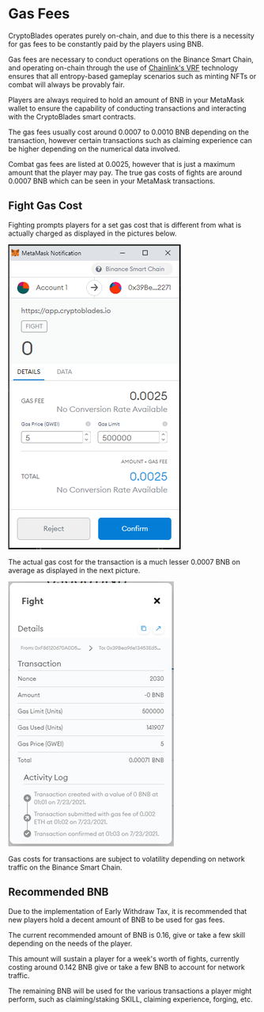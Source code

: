 # Gas Fees

CryptoBlades operates purely on-chain, and due to this there is a necessity for gas fees to be constantly paid by the players using BNB.

Gas fees are necessary to conduct operations on the Binance Smart Chain, and operating on-chain through the use of [Chainlink's VRF](https://docs.chain.link/docs/chainlink-vrf/) technology ensures that all entropy-based gameplay scenarios such as minting NFTs or combat will always be provably fair.

Players are always required to hold an amount of BNB in your MetaMask wallet to ensure the capability of conducting transactions and interacting with the CryptoBlades smart contracts.

The gas fees usually cost around 0.0007 to 0.0010 BNB depending on the transaction, however certain transactions such as claiming experience can be higher depending on the numerical data involved.

Combat gas fees are listed at 0.0025, however that is just a maximum amount that the player may pay. The true gas costs of fights are around 0.0007 BNB which can be seen in your MetaMask transactions.

## Fight Gas Cost

Fighting prompts players for a set gas cost that is different from what is actually charged as displayed in the pictures below.

![](../.gitbook/assets/sample-fight-gas-fee.png)

The actual gas cost for the transaction is a much lesser 0.0007 BNB on average as displayed in the next picture.

![](../.gitbook/assets/actual-fight-gas-fee.png)

Gas costs for transactions are subject to volatility depending on network traffic on the Binance Smart Chain.

## Recommended BNB

Due to the implementation of Early Withdraw Tax, it is recommended that new players hold a decent amount of BNB to be used for gas fees.

The current recommended amount of BNB is 0.16, give or take a few skill depending on the needs of the player.

This amount will sustain a player for a week's worth of fights, currently costing around 0.142 BNB give or take a few BNB to account for network traffic.

The remaining BNB will be used for the various transactions a player might perform, such as claiming/staking SKILL, claiming experience, forging, etc.



